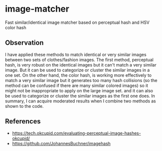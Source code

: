 # image-matcher
Fast similar/identical image matcher based on perceptual hash and HSV color hash

## Observation
I have applied these methods to match identical or very similar images between two sets of clothes/fashion images. The first method, perceptual hash, is very robust on the identical images but it can't match a very similar image. But it can be used to categorize or cluster the similar images in a one set. On the other hand, the color hash, is working more effectively to match a very similar image but it generates too many hash collisions (so the method can be confused if there are many similar colored images) so it might not be inappropriate to apply on the large image set. and it can also be used to categorize or cluster the similar images as the first one does. In summary, I can acquire moderated results when I combine two methods as shown to the code.

## References
- https://tech.okcupid.com/evaluating-perceptual-image-hashes-okcupid/
- https://github.com/JohannesBuchner/imagehash
